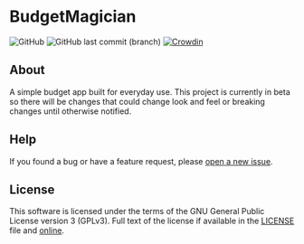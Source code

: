 # BudgetMagician

![GitHub](https://img.shields.io/github/license/jwaggy/BudgetMagician)
![GitHub last commit (branch)](https://img.shields.io/github/last-commit/jwaggy/BudgetMagician/main)
[![Crowdin](https://badges.crowdin.net/budgetmagician/localized.svg)](https://crowdin.com/project/budgetmagician)

## About

A simple budget app built for everyday use. This project is currently in beta so there will be changes that could change look and feel or breaking changes until otherwise notified.

## Help

If you found a bug or have a feature request, please [open a new issue](https://github.com/jwaggy/BudgetMagician/issues/new/choose).

## License

This software is licensed under the terms of the GNU General Public License version 3 (GPLv3). Full text of the license if available in the [LICENSE](https://github.com/jwaggy/BudgetMagician/blob/main/LICENSE) file and [online](https://www.gnu.org/licenses/gpl-3.0.html). 
